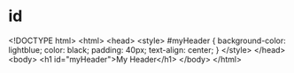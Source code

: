 # id
&lt;!DOCTYPE html> &lt;html> &lt;head> &lt;style> #myHeader {   background-color: lightblue;   color: black;   padding: 40px;   text-align: center; } &lt;/style> &lt;/head> &lt;body>  &lt;h1 id="myHeader">My Header&lt;/h1>  &lt;/body> &lt;/html>
